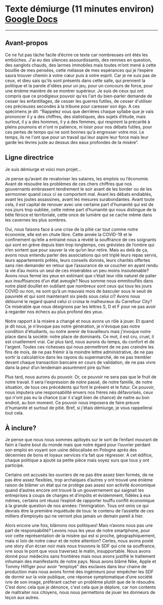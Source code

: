# Texte démiurge (11 minutes environ) [Google Docs](https://docs.google.com/document/d/1SRxWJOce42_WTErF3UHdD8z41Ujj9Aixwxv6VOyc--w/edit#heading=h.6jauyandfzmz)
----

## Avant-propos
Ce ne fut pas tâche facile d’écrire ce texte car nombreuses ont étés les embûches. J'ai eu des silences assourdissants, des remises en question, des sanglots chauds, des larmes immobiles mais toutes m’ont mené à cette bouillie de mes pensées, cette mélasse de mes espérances qui je l’espère saura trouver chemin à votre cœur puis à votre esprit. Car je ne suis pas de ceux, et dieu sais qu'ils sont présents dans cette salle, qui prennent la politique et la parole d'idées pour un jeu, pour un concours de force, pour une énième manière de se montrer supérieur. Je suis de ceux qui ont compris que ce prodigieux pouvoir qu'es l'art du bien-parler demande de cesser les enfantillages, de cesser les guerres futiles, de cesser d'utiliser ces précieuses secondes à la tribune pour caresser son égo. A ces spécimens je dit: “Rappelez vous que derrières chaque syllabe que je vais prononcer il y a des chiffres, des statistiques, des sujets d’étude, mais surtout, il y a des hommes, il y a des femmes, qui respirent la précarité à pleins poumons et n'ont ni patience, ni loisir pour nos débats futiles, pour ces pertes de temps qui ne sont bonnes qu'à engrosser votre moi. Le temps, ils ne l'ont que pour un travail qui leur aspire leur force mais leur garde les lèvres juste au dessus des eaux profondes de la misère”.
    
## Ligne directrice

Je suis démiurge et voici mon projet…

Je pense qu’avant de revaloriser les salaires, les emplois ou l’économie. Avant de résoudre les problèmes de ces chers chiffres que nos gouvernants embrassent tendrement le soir avant de les border ou de les sermonner quand ceux ci se comportent mal. Avant les débats endiablés, avant les joutes assassines, avant les mesures surabondantes. Avant toute cela, il est capital de renouer avec une certaine part d'humanité qui est de nos jours trop oubliée, cette même part d’humanité qui nous distingue de la bête féroce et territoriale, cette once de lumière qui se cache même dans les cavernes les plus sombres.

Oui, nous faisons face à une crise de la pitié car tout comme notre économie, elle est en chute libre. Cette année la COVID-19 et le confinement qu’elle a entrainé nous a révélé la souffrance de ces soignants qui sont en grève depuis bien trop longtemps, ces grévistes de l’ombre qui n’en sortent que pour sauver la vie qu’on leur retire. Mais au delà de ça, avons nous entendu parler des associations qui ont triplé leurs repas servis, leurs appartements prêtés, leurs conseils donnés, leurs charités offertes sans rien demander en retour que l’assurance de se coucher en ayant rendu la vie d’au moins un seul de ces misérables un peu moins insoutenable? Avons nous fermé les yeux en estimant que c’était leur rôle naturel de palier aux insuffisances d’un état aveugle? Nous somme nous emmitouflés dans notre plaid douillet en oubliant que nombreux sont ceux qui tous les jours COVID ou non, ne sont qu’à un mauvais mois de basculer sous le seuil de pauvreté et qui sont maintenant six pieds sous celui ci? Avons nous détourné le regard quand celui ci croisa le malheureux du Carrefour City? Ce misérable que nous désignons par les lettres S, D et F pour ne pas avoir à regarder nos échecs au plus profond des yeux.

Notre rapport à la misère a changé et nous avons un rôle à jouer. Et quand je dit nous, je n'évoque pas notre génération, je n'évoque pas notre condition d'étudiants, ou notre avenir de travailleurs mais j'invoque notre place dans la société: notre place de dominants. Ce mot, il est cru, cruel, il est cruellement vrai. Car plus tard, nous aurons du temps, du confort et de l'argent. Toutes ces richesses qui nous permettront de ne pas craindre les fins de mois, de ne pas frémir à la moindre lettre administrative, de ne pas sortir la calculatrice dans les rayons du supermarché, de ne pas trembler devant chaque transaction bancaire en cours de validation, de ne pas vivre dans la peur d’un lendemain assurément pire qu’hier.

Plus tard, nous aurons du pouvoir. Or, ce pouvoir ne sera pas que le fruit de notre travail. Il sera l'expression de notre passé, de notre famille, de notre situation, de tous ces précédents qui font le présent et le futur. Ce pouvoir, nous imputera une responsabilité envers nos frères nés défavorisés, ceux qui n'ont pas eu la chance (car il s'agit bien de chance) de naitre au bon endroit, au bon moment. Ce pouvoir nous imposera de faire preuve d'humanité et surtout de pitié. Bref, si j'étais démiurge, je vous rappellerai tout cela.

## À inclure? 

Je pense que nous nous sommes apitoyés sur le sort de l’enfant mourant de faim à l’autre bout du monde mais que notre égard pour l’ouvrier perdant son emploi en voyant son usine délocalisée en Pologne après des décennies de bons et loyaux services n’a fait que régresser. A cet édifice, chaque politique a ajouté sa petite pièce mais soyez surs que tous y ont participé. 

Certains ont accusés les ouvriers de ne pas être assez bien formés, de ne pas être assez flexibles, trop archaïques d’autres y ont trouvé une énième raison de blâmer un état qui ne protège pas assez son activité économique quand d’autres encore ont trouvé là un gouvernement qui saignait les entreprises à coups de charges et d’impôts et évidemment, fidèles à eux mêmes, certains ont réussi l’exploit de rapporter touffu conflit économique à la grande question de nos années: l’immigration. Tous ont omis ce qui devrais être la première inquiétude de tous: le contenu de l’assiette de ces milliers d’employés qui ne verront plus jamais un demain pareil à hier. 

Alors encore une fois, blâmons nos politiques! Mais n’avons nous pas une part de responsabilité? Levons nous les yeux de notre smartphone, pour voir cette représentation de la misère qui est si proche, géographiquement, mais si loin de notre cœur et de notre attention? Certes, nous avons posté une story d’un écran noir mais nous trouvons le SDF qui crie sa souffrance, ivre sous le pont que vous traversez le matin,  insupportable. Nous avons donné pour médecins sans frontières mais nous avons justifié le traitement inhumain des manifestants de notre pays. Nous avons blâmé Nike, Apple et Tommy Hilfiger pour avoir “employé” des esclaves dans leur chaine de production mais nous avons formé des ingénieurs pour empêcher les SDF de dormir sur la voie publique, une réponse symptomatique d’une société ivre de son image, préférant cacher un problème plutôt que de le résoudre. C’est donc cela que je dénonce, c'est cela que je déplore, car non contents de maltraiter nos citoyens, nous nous permettons de jouer les donneurs de leçon aux autres.